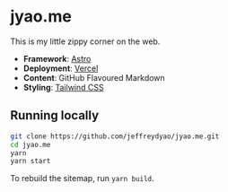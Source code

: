 # jyao.me

This is my little zippy corner on the web.

- **Framework**: [Astro](astro.build)
- **Deployment**: [Vercel](vercel.com)
- **Content**: GitHub Flavoured Markdown
- **Styling**: [Tailwind CSS](https://tailwindcss.com/)

## Running locally

```bash
git clone https://github.com/jeffreydyao/jyao.me.git
cd jyao.me
yarn
yarn start
```

To rebuild the sitemap, run `yarn build`.
